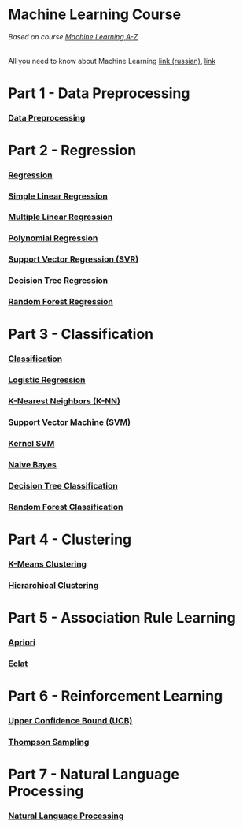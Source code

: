 # Machine Learning Course
###### Based on course [Machine Learning A-Z](https://www.udemy.com/machinelearning/)
All you need to know about Machine Learning [link (russian)](https://vas3k.ru/blog/machine_learning/), [link](https://www.zdnet.com/article/what-is-machine-learning-everything-you-need-to-know/)

# Part 1 - Data Preprocessing
### [Data Preprocessing](https://github.com/DmitryPoliuha/machine-learning-course/blob/master/Part%201%20-%20Data%20Preprocessing/Data%20Preprocessing%20Template.ipynb)



# Part 2 - Regression
### [Regression](https://github.com/DmitryPoliuha/machine-learning-course/blob/master/Part%202%20-%20Regression/Regression%20Template.ipynb)


### [Simple Linear Regression](https://github.com/DmitryPoliuha/machine-learning-course/blob/master/Part%202%20-%20Regression/Simple%20Linear%20Regression/Simple%20Linear%20Regression.ipynb)


### [Multiple Linear Regression](https://github.com/DmitryPoliuha/machine-learning-course/blob/master/Part%202%20-%20Regression/Multiple%20Linear%20Regression/Multiple%20Linear%20Regression.ipynb)


### [Polynomial Regression](https://github.com/DmitryPoliuha/machine-learning-course/blob/master/Part%202%20-%20Regression/Polynomial%20Regression/Polynomial%20Regression.ipynb)


### [Support Vector Regression (SVR)](https://github.com/DmitryPoliuha/machine-learning-course/blob/master/Part%202%20-%20Regression/Support%20Vector%20Regression%20(SVR)/Support%20Vector%20Regression%20(SVR).ipynb)


### [Decision Tree Regression](https://github.com/DmitryPoliuha/machine-learning-course/blob/master/Part%202%20-%20Regression/Decision%20Tree%20Regression/Decision%20Tree%20Regression.ipynb)


### [Random Forest Regression](https://github.com/DmitryPoliuha/machine-learning-course/blob/master/Part%202%20-%20Regression/Random%20Forest%20Regression/Random%20Forest%20Regression.ipynb)



# Part 3 - Classification
### [Classification](https://github.com/DmitryPoliuha/machine-learning-course/blob/master/Part%203%20-%20Classification/Classification%20Template.ipynb)


### [Logistic Regression](https://github.com/DmitryPoliuha/machine-learning-course/blob/master/Part%203%20-%20Classification/Logistic%20Regression/Logistic%20Regression%20Classification.ipynb)


### [K-Nearest Neighbors (K-NN)](https://github.com/DmitryPoliuha/machine-learning-course/blob/master/Part%203%20-%20Classification/K-Nearest%20Neighbors%20(K-NN)/K-Nearest%20Neighbours%20(KNN).ipynb)


### [Support Vector Machine (SVM)](https://github.com/DmitryPoliuha/machine-learning-course/blob/master/Part%203%20-%20Classification/Support%20Vector%20Machine%20(SVM)/Support%20Vector%20Machine%20Classification%20(SVM).ipynb)


### [Kernel SVM](https://github.com/DmitryPoliuha/machine-learning-course/blob/master/Part%203%20-%20Classification/Kernel%20SVM/Kernel%20SVM.ipynb)


### [Naive Bayes](https://github.com/DmitryPoliuha/machine-learning-course/blob/master/Part%203%20-%20Classification/Naive%20Bayes/Naive%20Bayes.ipynb)


### [Decision Tree Classification](https://github.com/DmitryPoliuha/machine-learning-course/blob/master/Part%203%20-%20Classification/Decision%20Tree%20Classification/Decision%20Tree%20Classification.ipynb)


### [Random Forest Classification](https://github.com/DmitryPoliuha/machine-learning-course/blob/master/Part%203%20-%20Classification/Random%20Forest%20Classification/Random%20Forest%20Classification.ipynb)



# Part 4 - Clustering

### [K-Means Clustering](https://github.com/DmitryPoliuha/machine-learning-course/blob/master/Part%204%20-%20Clustering/K-Means%20Clustering/K-Means%20Clustering.ipynb)


### [Hierarchical Clustering](https://github.com/DmitryPoliuha/machine-learning-course/blob/master/Part%204%20-%20Clustering/Hierarchical%20Clustering/Hierarchical%20Clustering.ipynb)



# Part 5 - Association Rule Learning

### [Apriori](https://github.com/DmitryPoliuha/machine-learning-course/blob/master/Part%205%20-%20Association%20Rule%20Learning/Apriori/Apriori.ipynb)


### [Eclat](https://github.com/DmitryPoliuha/machine-learning-course/blob/master/Part%205%20-%20Association%20Rule%20Learning/Eclat/Eclat.ipynb)



# Part 6 - Reinforcement Learning

### [Upper Confidence Bound (UCB)](https://github.com/DmitryPoliuha/machine-learning-course/blob/master/Part%206%20-%20Reinforcement%20Learning/Upper%20Confidence%20Bound%20(UCB)/Upper%20Confidence%20Bound%20(UCB).ipynb)


### [Thompson Sampling](https://github.com/DmitryPoliuha/machine-learning-course/blob/master/Part%206%20-%20Reinforcement%20Learning/Thompson%20Sampling/Thompson%20Sampling.ipynb)



# Part 7 - Natural Language Processing
### [Natural Language Processing](https://github.com/DmitryPoliuha/machine-learning-course/blob/master/Part%207%20-%20Natural%20Language%20Processing/Natural%20Language%20Processing.ipynb)
